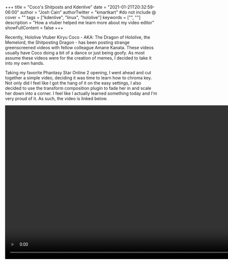 +++
title = "Coco's Shitposts and Kdenlive"
date = "2021-01-21T20:32:59-06:00"
author = "Josh Cain"
authorTwitter = "kmartkart" #do not include @
cover = ""
tags = ["kdenlive", "linux", "hololive"]
keywords = ["", ""]
description = "How a vtuber helped me learn more about my video editor"
showFullContent = false
+++

Recently, Hololive Vtuber Kiryu Coco - AKA: The Dragon of Hololive, the Memelord, the Shitposting Dragon - has been posting strange greenscreened videos with fellow colleague Amane Kanata. These videos usually have Coco doing a bit of a dance or just being goofy. As most assume these videos were for the creation of memes, I decided to take it into my own hands.

Taking my favorite Phantasy Star Online 2 opening, I went ahead and cut together a simple video, deciding it was time to learn how to chroma key. Not only did I feel like I got the hang of it on the easy settings, I also decided to use the transform composition plugin to fade her in and scale her down into a corner. I feel like I actually learned something today and I'm very proud of it. As such, the video is linked below.

<video width="896" height="504" controls>
	<src="https://jdcain.me/cocos-hips-and-space.webm" type="video/webm">
</video>
